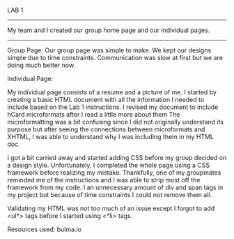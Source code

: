 LAB 1
____________________

My team and I created our group home page and our individual pages.
_____________________

Group Page:
Our group page was simple to make.
We kept our designs simple due to time constraints.
Communication was slow at first but we are doing much better now.


Individual Page:

My individual page consists of a resume and a picture of me.
I started by creating a basic HTML document with all the information I needed to include based on the Lab 1 instructions.
I revised my document to include hCard microformats after I read a little more about them
The microformatting was a bit confusing since I did not originally understand its purpose but after seeing the connections between 
microformats and XHTML, I was able to understand why I was including them in my HTML doc.

I got a bit carried away and started adding CSS before my group decided on a design style.
Unfortunately, I completed the whole page using a CSS framework before realizing my mistake. Thankfully, one of my groupmates reminded me of the instructions and
I was able to strip most off the framework from my code. I an unnecessary amount of div and span tags in my project but
because of time constraints I could not remove them all.

Validating my HTML was not too much of an issue except I forgot to add <ul*> tags before I started using <*li> tags.
  
Resources used: bulma.io
